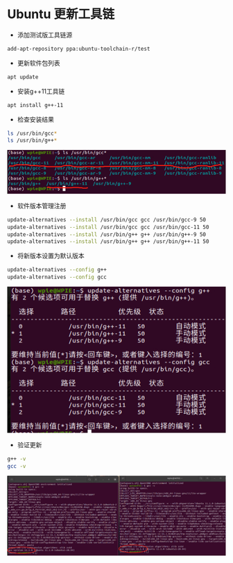 # Ubuntu 更新工具链

- 添加测试版工具链源

```bash
add-apt-repository ppa:ubuntu-toolchain-r/test
```

- 更新软件包列表

```bash
apt update
```

- 安装g++11工具链

```bash
apt install g++-11
```

- 检查安装结果

```bash
ls /usr/bin/gcc*
ls /usr/bin/g++*
```

![1676436677035](image/update-gcc-on-ubuntu/1676436677035.png)

- 软件版本管理注册

```bash
update-alternatives --install /usr/bin/gcc gcc /usr/bin/gcc-9 50
update-alternatives --install /usr/bin/gcc gcc /usr/bin/gcc-11 50
update-alternatives --install /usr/bin/g++ g++ /usr/bin/g++-9 50
update-alternatives --install /usr/bin/g++ g++ /usr/bin/g++-11 50
```

- 将新版本设置为默认版本

```bash
update-alternatives --config g++
update-alternatives --config gcc
```

![1676436785875](image/update-gcc-on-ubuntu/1676436785875.png)

- 验证更新

```bash
g++ -v
gcc -v
```

![1676436875601](image/update-gcc-on-ubuntu/1676436875601.png)
